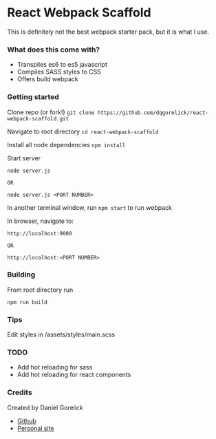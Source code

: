 # React Webpack Scaffold

This is definitely not the best webpack starter pack, but it is what I use.

### What does this come with?

- Transpiles es6 to es5 javascript
- Compiles SASS styles to CSS
- Offers build webpack

### Getting started

Clone repo (or fork!)
```git clone https://github.com/dqgorelick/react-webpack-scaffold.git```

Navigate to root directory
```cd react-webpack-scaffold```

Install all node dependencies
```npm install```

Start server
```
node server.js

OR

node server.js <PORT NUMBER>
```

In another terminal window, run `npm start` to run webpack

In browser, navigate to:
```
http://localhost:9000

OR

http://localhost:<PORT NUMBER>
```

### Building
From root directory run

```npm run build```


### Tips
Edit styles in /assets/styles/main.scss

### TODO
- Add hot reloading for sass
- Add hot reloading for react components

### Credits
Created by Daniel Gorelick
- [Github](http://github.com/dqgorelick)
- [Personal site](http://danielgorelick.com)

